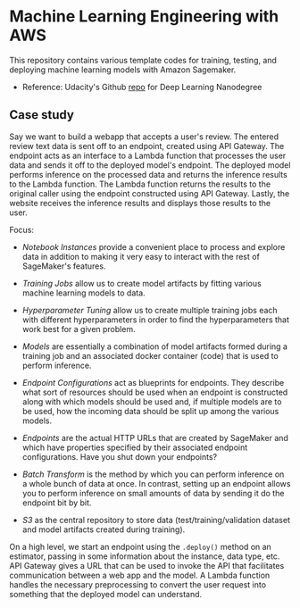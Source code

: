 # Machine Learning Engineering with AWS

This repository contains various template codes for training, testing, and deploying machine learning models with Amazon Sagemaker.

* Reference: Udacity's Github [repo](https://github.com/udacity/sagemaker-deployment) for Deep Learning Nanodegree

## Case study

Say we want to build a webapp that accepts a user's review. The entered review text data is sent off to an endpoint, created using API Gateway. The endpoint acts as an interface to a Lambda function that processes the user data and sends it off to the deployed model's endpoint. The deployed model performs inference on the processed data and returns the inference results to the Lambda function. The Lambda function returns the results to the original caller using the endpoint constructed using API Gateway. Lastly, the website receives the inference results and displays those results to the user.

Focus:
* _Notebook Instances_ provide a convenient place to process and explore data in addition to making it very easy to interact with the rest of SageMaker's features.

* _Training Jobs_ allow us to create model artifacts by fitting various machine learning models to data.

* _Hyperparameter Tuning_ allow us to create multiple training jobs each with different hyperparameters in order to find the hyperparameters that work best for a given problem.

* _Models_ are essentially a combination of model artifacts formed during a training job and an associated docker container (code) that is used to perform inference.

* _Endpoint Configurations_ act as blueprints for endpoints. They describe what sort of resources should be used when an endpoint is constructed along with which models should be used and, if multiple models are to be used, how the incoming data should be split up among the various models.

* _Endpoints_ are the actual HTTP URLs that are created by SageMaker and which have properties specified by their associated endpoint configurations. Have you shut down your endpoints?

* _Batch Transform_ is the method by which you can perform inference on a whole bunch of data at once. In contrast, setting up an endpoint allows you to perform inference on small amounts of data by sending it do the endpoint bit by bit.

* _S3_ as the central repository to store data (test/training/validation dataset and model artifacts created during training).

On a high level, we start an endpoint using the `.deploy()` method on an estimator, passing in some information about the instance, data type, etc. API Gateway gives a URL that can be used to invoke the API that facilitates communication between a web app and the model. A Lambda function handles the necessary preprocessing to convert the user request into something that the deployed model can understand.
